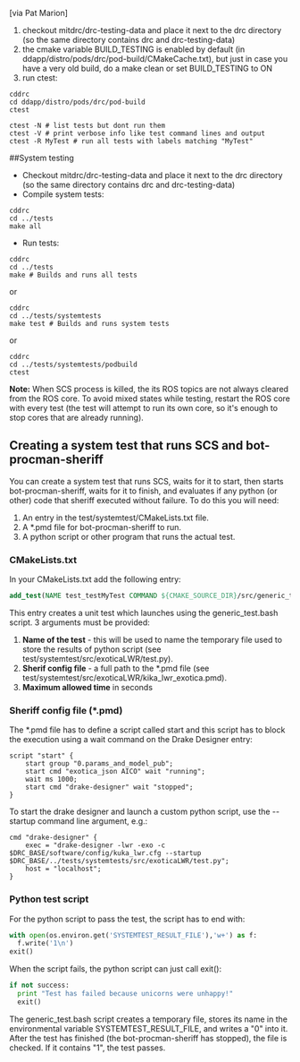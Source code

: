[via Pat Marion]

1. checkout mitdrc/drc-testing-data and place it next to the drc directory (so the same directory contains drc and drc-testing-data)
1. the cmake variable BUILD_TESTING is enabled by default (in ddapp/distro/pods/drc/pod-build/CMakeCache.txt), but just in case you have a very old build, do a make clean or set BUILD_TESTING to ON
1. run ctest:

```Shell
cddrc
cd ddapp/distro/pods/drc/pod-build
ctest

ctest -N # list tests but dont run them
ctest -V # print verbose info like test command lines and output
ctest -R MyTest # run all tests with labels matching "MyTest" 
```

##System testing
* Checkout mitdrc/drc-testing-data and place it next to the drc directory (so the same directory contains drc and drc-testing-data)
* Compile system tests:
```Shell
cddrc
cd ../tests
make all
```
* Run tests:
```Shell
cddrc
cd ../tests
make # Builds and runs all tests
```
or
```Shell
cddrc
cd ../tests/systemtests
make test # Builds and runs system tests
```
or
```Shell
cddrc
cd ../tests/systemtests/podbuild
ctest
```
**Note:** When SCS process is killed, the its ROS topics are not always cleared from the ROS core. To avoid mixed states while testing, restart the ROS core with every test (the test will attempt to run its own core, so it's enough to stop cores that are already running).

## Creating a system test that runs SCS and bot-procman-sheriff

You can create a system test that runs SCS, waits for it to start, then starts bot-procman-sheriff, waits for it to finish, and evaluates if any python (or other) code that sheriff executed without failure.
To do this you will need:
 1. An entry in the test/systemtest/CMakeLists.txt file.
 2. A *.pmd file for bot-procman-sheriff to run.
 3. A python script or other program that runs the actual test.

### CMakeLists.txt
In your CMakeLists.txt add the following entry:
```CMake
add_test(NAME test_testMyTest COMMAND ${CMAKE_SOURCE_DIR}/src/generic_test.bash MyTest config.pmd 100)  
```
This entry creates a unit test which launches using the generic_test.bash script.
3 arguments must be provided:
 1. **Name of the test** - this will be used to name the temporary file used to store the results of python  script (see test/systemtest/src/exoticaLWR/test.py).
 2. **Sherif config file** - a full path to the *.pmd file (see test/systemtest/src/exoticaLWR/kika_lwr_exotica.pmd).
 3. **Maximum allowed time** in seconds

### Sheriff config file (*.pmd)
The *.pmd file has to define a script called start and this script has to block the execution using a wait command on the Drake Designer entry:
```
script "start" {
    start group "0.params_and_model_pub";
    start cmd "exotica_json AICO" wait "running";
    wait ms 1000;
    start cmd "drake-designer" wait "stopped";
}
```
To start the drake designer and launch a custom python script, use the --startup command line argument, e.g.:
```
cmd "drake-designer" {
    exec = "drake-designer -lwr -exo -c $DRC_BASE/software/config/kuka_lwr.cfg --startup $DRC_BASE/../tests/systemtests/src/exoticaLWR/test.py";
    host = "localhost";
}
```

### Python test script
For the python script to pass the test, the script has to end with:
```Python
with open(os.environ.get('SYSTEMTEST_RESULT_FILE'),'w+') as f:
  f.write('1\n')
exit()
```
When the script fails, the python script can just call exit():
```Python
if not success:
  print "Test has failed because unicorns were unhappy!"
  exit()
```

The generic_test.bash script creates a temporary file, stores its name in the environmental variable SYSTEMTEST_RESULT_FILE, and writes a "0" into it. After the test has finished (the bot-procman-sheriff has stopped), the file is checked. If it contains "1", the test passes.